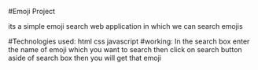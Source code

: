 #Emoji Project

its a simple emoji search web application in which we can search emojis

#Technologies used:
    html
    css
    javascript
#working:
In the search box enter the name of emoji which you want to search
then click on search button aside of search box
then you will get that emoji
 
